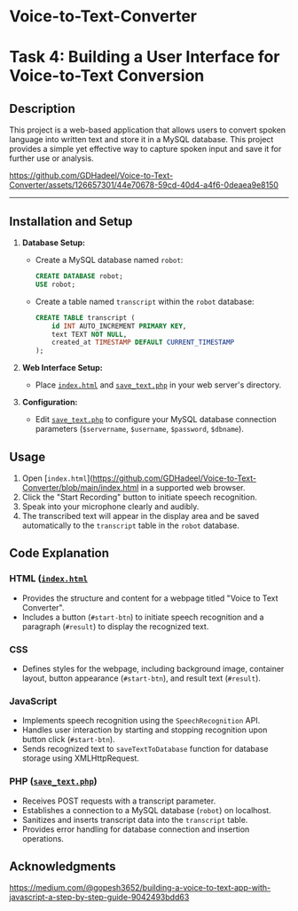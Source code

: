 # Voice-to-Text-Converter

# Task 4: Building a User Interface for Voice-to-Text Conversion

## Description
This project is a web-based application that allows users to convert spoken language into written text and store it in a MySQL database. This project provides a simple yet effective way to capture spoken input and save it for further use or analysis.

https://github.com/GDHadeel/Voice-to-Text-Converter/assets/126657301/44e70678-59cd-40d4-a4f6-0deaea9e8150

---

## Installation and Setup

1. **Database Setup:**

   - Create a MySQL database named `robot`:
     ```sql
     CREATE DATABASE robot;
     USE robot;
     ```
   - Create a table named `transcript` within the `robot` database:
     ```sql
     CREATE TABLE transcript (
         id INT AUTO_INCREMENT PRIMARY KEY,
         text TEXT NOT NULL,
         created_at TIMESTAMP DEFAULT CURRENT_TIMESTAMP
     );
     ```

2. **Web Interface Setup:**

   - Place [`index.html`](https://github.com/GDHadeel/Voice-to-Text-Converter/blob/main/index.html) and [`save_text.php`](https://github.com/GDHadeel/Voice-to-Text-Converter/blob/main/save_text.php) in your web server's directory.

3. **Configuration:**

   - Edit [`save_text.php`](https://github.com/GDHadeel/Voice-to-Text-Converter/blob/main/save_text.php) to configure your MySQL database connection parameters (`$servername`, `$username`, `$password`, `$dbname`).

## Usage

1. Open [`index.html`](https://github.com/GDHadeel/Voice-to-Text-Converter/blob/main/index.html in a supported web browser.
2. Click the "Start Recording" button to initiate speech recognition.
3. Speak into your microphone clearly and audibly.
4. The transcribed text will appear in the display area and be saved automatically to the `transcript` table in the `robot` database.

## Code Explanation

### HTML ([`index.html`](https://github.com/GDHadeel/Voice-to-Text-Converter/blob/main/index.html)
- Provides the structure and content for a webpage titled "Voice to Text Converter".
- Includes a button (`#start-btn`) to initiate speech recognition and a paragraph (`#result`) to display the recognized text.

### CSS
- Defines styles for the webpage, including background image, container layout, button appearance (`#start-btn`), and result text (`#result`).

### JavaScript
- Implements speech recognition using the `SpeechRecognition` API.
- Handles user interaction by starting and stopping recognition upon button click (`#start-btn`).
- Sends recognized text to `saveTextToDatabase` function for database storage using XMLHttpRequest.

### PHP ([`save_text.php`](https://github.com/GDHadeel/Voice-to-Text-Converter/blob/main/save_text.php))
- Receives POST requests with a transcript parameter.
- Establishes a connection to a MySQL database (`robot`) on localhost.
- Sanitizes and inserts transcript data into the `transcript` table.
- Provides error handling for database connection and insertion operations.

## Acknowledgments
https://medium.com/@gopesh3652/building-a-voice-to-text-app-with-javascript-a-step-by-step-guide-9042493bdd63
